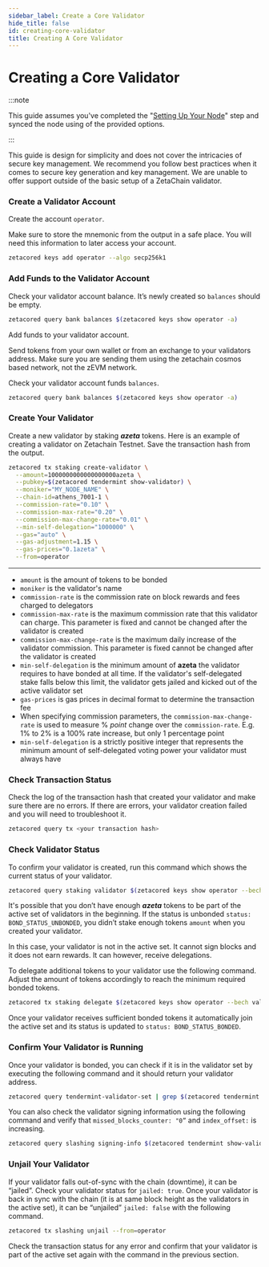 ```yaml
---
sidebar_label: Create a Core Validator
hide_title: false
id: creating-core-validator
title: Creating A Core Validator
---
```


# Creating a Core Validator

:::note

This guide assumes you've completed the
"[Setting Up Your Node](/validators/setup)" step and synced the node using of
the provided options.

:::

This guide is design for simplicity and does not cover the intricacies of secure
key management. We recommend you follow best practices when it comes to secure
key generation and key management. We are unable to offer support outside of the
basic setup of a ZetaChain validator.

### Create a Validator Account

Create the account `operator`.

Make sure to store the mnemonic from the output in a safe place. You will need
this information to later access your account.

```bash
zetacored keys add operator --algo secp256k1
```

### Add Funds to the Validator Account

Check your validator account balance. It’s newly created so `balances` should be
empty.

```bash
zetacored query bank balances $(zetacored keys show operator -a)
```

Add funds to your validator account.

Send tokens from your own wallet or from an exchange to your validators address.
Make sure you are sending them using the zetachain cosmos based network, not the
zEVM network.

Check your validator account funds `balances`.

```bash
zetacored query bank balances $(zetacored keys show operator -a)
```

### Create Your Validator

Create a new validator by staking **_azeta_** tokens. Here is an example of
creating a validator on Zetachain Testnet. Save the transaction hash from the
output.

```bash
zetacored tx staking create-validator \
  --amount=1000000000000000000azeta \
  --pubkey=$(zetacored tendermint show-validator) \
  --moniker="MY_NODE_NAME" \
  --chain-id=athens_7001-1 \
  --commission-rate="0.10" \
  --commission-max-rate="0.20" \
  --commission-max-change-rate="0.01" \
  --min-self-delegation="1000000" \
  --gas="auto" \
  --gas-adjustment=1.15 \
  --gas-prices="0.1azeta" \
  --from=operator
```

---

- `amount` is the amount of tokens to be bonded
- `moniker` is the validator's name
- `commission-rate` is the commission rate on block rewards and fees charged to
  delegators
- `commission-max-rate` is the maximum commission rate that this validator can
  charge. This parameter is fixed and cannot be changed after the validator is
  created
- `commission-max-change-rate` is the maximum daily increase of the validator
  commission. This parameter is fixed cannot be changed after the validator is
  created
- `min-self-delegation` is the minimum amount of **azeta** the validator
  requires to have bonded at all time. If the validator's self-delegated stake
  falls below this limit, the validator gets jailed and kicked out of the active
  validator set
- `gas-prices` is gas prices in decimal format to determine the transaction fee
- When specifying commission parameters, the `commission-max-change-rate` is
  used to measure % *point* change over the `commission-rate`. E.g. 1% to 2% is
  a 100% rate increase, but only 1 percentage point
- `min-self-delegation` is a strictly positive integer that represents the
  minimum amount of self-delegated voting power your validator must always have

### Check Transaction Status

Check the log of the transaction hash that created your validator and make sure
there are no errors. If there are errors, your validator creation failed and you
will need to troubleshoot it.

```bash
zetacored query tx <your transaction hash>
```

### Check Validator Status

To confirm your validator is created, run this command which shows the current
status of your validator.

```bash
zetacored query staking validator $(zetacored keys show operator --bech val -a)
```

It's possible that you don’t have enough **_azeta_** tokens to be part of the
active set of validators in the beginning. If the status is unbonded
`status: BOND_STATUS_UNBONDED`, you didn’t stake enough tokens `amount` when you
created your validator.

In this case, your validator is not in the active set. It cannot sign blocks and
it does not earn rewards. It can however, receive delegations.

To delegate additional tokens to your validator use the following command.
Adjust the amount of tokens accordingly to reach the minimum required bonded
tokens.

```bash
zetacored tx staking delegate $(zetacored keys show operator --bech val -a) 1000000azeta --from operator
```

Once your validator receives sufficient bonded tokens it automatically join the
active set and its status is updated to `status: BOND_STATUS_BONDED`.

### **Confirm Your Validator is Running**

Once your validator is bonded, you can check if it is in the validator set by
executing the following command and it should return your validator address.

```bash
zetacored query tendermint-validator-set | grep $(zetacored tendermint show-address)
```

You can also check the validator signing information using the following command
and verify that `missed_blocks_counter: "0”` and `index_offset:` is increasing.

```bash
zetacored query slashing signing-info $(zetacored tendermint show-validator)
```

### Unjail Your Validator

If your validator falls out-of-sync with the chain (downtime), it can be
“jailed”. Check your validator status for `jailed: true`. Once your validator is
back in sync with the chain (it is at same block height as the validators in the
active set), it can be “unjailed” `jailed: false` with the following command.

```bash
zetacored tx slashing unjail --from=operator
```

Check the transaction status for any error and confirm that your validator is
part of the active set again with the command in the previous section.
